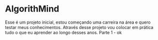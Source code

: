 # AlgorithMind
Esse é um projeto inicial, estou começando uma carreira na área e quero testar meus conhecimentos. Através desse projeto vou colocar em prática tudo o que eu aprender ao longo desses anos.
Parte 1 - ok

